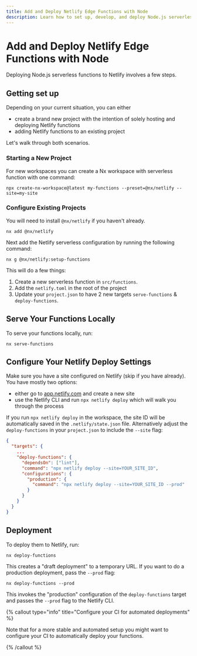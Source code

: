 ```yaml
---
title: Add and Deploy Netlify Edge Functions with Node
description: Learn how to set up, develop, and deploy Node.js serverless functions to Netlify from an Nx workspace, including local development and production deployment.
---
```


# Add and Deploy Netlify Edge Functions with Node

Deploying Node.js serverless functions to Netlify involves a few steps.

## Getting set up

Depending on your current situation, you can either

- create a brand new project with the intention of solely hosting and deploying Netlify functions
- adding Netlify functions to an existing project

Let's walk through both scenarios.

### Starting a New Project

For new workspaces you can create a Nx workspace with serverless function with one command:

```shell
npx create-nx-workspace@latest my-functions --preset=@nx/netlify --site=my-site
```

### Configure Existing Projects

You will need to install `@nx/netlify` if you haven't already.

```shell {% skipRescope=true %}
nx add @nx/netlify
```

Next add the Netlify serverless configuration by running the following command:

```shell
nx g @nx/netlify:setup-functions
```

This will do a few things:

1. Create a new serverless function in `src/functions`.
2. Add the `netlify.toml` in the root of the project
3. Update your `project.json` to have 2 new targets `serve-functions` & `deploy-functions`.

## Serve Your Functions Locally

To serve your functions locally, run:

```shell
nx serve-functions
```

## Configure Your Netlify Deploy Settings

Make sure you have a site configured on Netlify (skip if you have already). You have mostly two options:

- either go to [app.netlify.com](https://app.netlify.com) and create a new site
- use the Netlify CLI and run `npx netlify deploy` which will walk you through the process

If you run `npx netlify deploy` in the workspace, the site ID will be automatically saved in the `.netlify/state.json` file. Alternatively adjust the `deploy-functions` in your `project.json` to include the `--site` flag:

```json {% fileName="project.json" %}
{
  "targets": {
    ...
    "deploy-functions": {
      "dependsOn": ["lint"],
      "command": "npx netlify deploy --site=YOUR_SITE_ID",
      "configurations": {
        "production": {
          "command": "npx netlify deploy --site=YOUR_SITE_ID --prod"
        }
      }
    }
  }
}
```

## Deployment

To deploy them to Netlify, run:

```shell
nx deploy-functions
```

This creates a "draft deployment" to a temporary URL. If you want to do a production deployment, pass the `--prod` flag:

```shell
nx deploy-functions --prod
```

This invokes the "production" configuration of the `deploy-functions` target and passes the `--prod` flag to the Netlify CLI.

{% callout type="info" title="Configure your CI for automated deployments" %}

Note that for a more stable and automated setup you might want to configure your CI to automatically deploy your functions.

{% /callout %}

